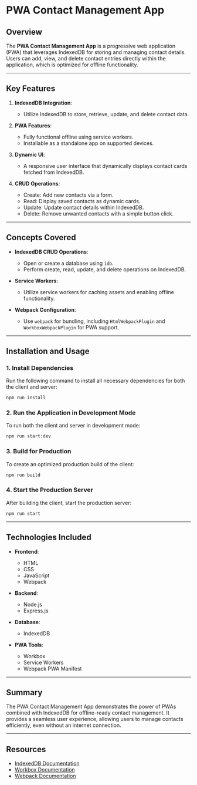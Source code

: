# PWA Contact Management App

## Overview

The **PWA Contact Management App** is a progressive web application (PWA) that leverages IndexedDB for storing and managing contact details. Users can add, view, and delete contact entries directly within the application, which is optimized for offline functionality.

---

## Key Features

1. **IndexedDB Integration**:

   - Utilize IndexedDB to store, retrieve, update, and delete contact data.

2. **PWA Features**:

   - Fully functional offline using service workers.
   - Installable as a standalone app on supported devices.

3. **Dynamic UI**:

   - A responsive user interface that dynamically displays contact cards fetched from IndexedDB.

4. **CRUD Operations**:
   - Create: Add new contacts via a form.
   - Read: Display saved contacts as dynamic cards.
   - Update: Update contact details within IndexedDB.
   - Delete: Remove unwanted contacts with a simple button click.

---

## Concepts Covered

- **IndexedDB CRUD Operations**:
  - Open or create a database using `idb`.
  - Perform create, read, update, and delete operations on IndexedDB.
- **Service Workers**:

  - Utilize service workers for caching assets and enabling offline functionality.

- **Webpack Configuration**:
  - Use `webpack` for bundling, including `HtmlWebpackPlugin` and `WorkboxWebpackPlugin` for PWA support.

---

## Installation and Usage

### **1. Install Dependencies**

Run the following command to install all necessary dependencies for both the client and server:

```bash
npm run install
```

### **2. Run the Application in Development Mode**

To run both the client and server in development mode:

```bash
npm run start:dev
```

### **3. Build for Production**

To create an optimized production build of the client:

```bash
npm run build
```

### **4. Start the Production Server**

After building the client, start the production server:

```bash
npm run start
```

---

## Technologies Included

- **Frontend**:

  - HTML
  - CSS
  - JavaScript
  - Webpack

- **Backend**:

  - Node.js
  - Express.js

- **Database**:

  - IndexedDB

- **PWA Tools**:
  - Workbox
  - Service Workers
  - Webpack PWA Manifest

---

## Summary

The PWA Contact Management App demonstrates the power of PWAs combined with IndexedDB for offline-ready contact management. It provides a seamless user experience, allowing users to manage contacts efficiently, even without an internet connection.

---

## Resources

- [IndexedDB Documentation](https://developer.mozilla.org/en-US/docs/Web/API/IndexedDB_API)
- [Workbox Documentation](https://developer.chrome.com/docs/workbox/)
- [Webpack Documentation](https://webpack.js.org/)
